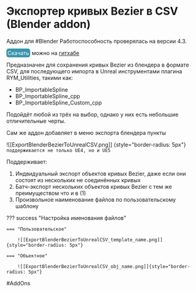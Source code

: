 # Экспортер кривых Bezier в CSV (Blender addon)

Аддон для #Blender Работоспособность проверялась на версии 4.3. 

<mark style="color:hsl(0, 0%, 100%);background-color:hsl(192, 49%, 45%);border-radius: 6px;padding: 3px;">Скачать</mark> можно на [гитхабе](https://github.com/Branskugel/BlenderBezierToUnrealCSV/releases/download/v.0.1/Blender_4.3_Export_BezierCSV_For_UE.zip)

Предназначен для сохранения кривых Bezier из блендера в формате CSV, для последующего импорта в Unreal инструментами плагина RYM_Utilities, такими как:
- BP_ImportableSpline
- BP_ImportableSpline_cpp
- BP_ImportableSpline_Custom_cpp

Подойдёт любой из трёх на выбор, однако у них есть небольшие отличительные черты.

Сам же аддон добавляет в меню экспорта блендера пункты

![[ExportBlenderBezierToUnrealCSV.png]]
{style="border-radius: 5px"} `поддерживается не только UE4, но и UE5`

Поддерживает:
1. Индвидуальный экспорт объектов кривых Bezier, даже если они состоят из нескольких не соединённых кривых
2. Батч-экспорт нескольких объектов кривых Bezier с тем же преимуществом что и в (1)
3. Произвольное наименование файлов по пользовательскому шаблону


??? success "Настройка именования файлов"

    === "Пользовательское"
    
        ![[ExportBlenderBezierToUnrealCSV_template_name.png]]{style="border-radius: 5px"}
    
    === "Объектное"
    
        ![[ExportBlenderBezierToUnrealCSV_obj_name.png]]{style="border-radius: 5px"}       


#AddOns
